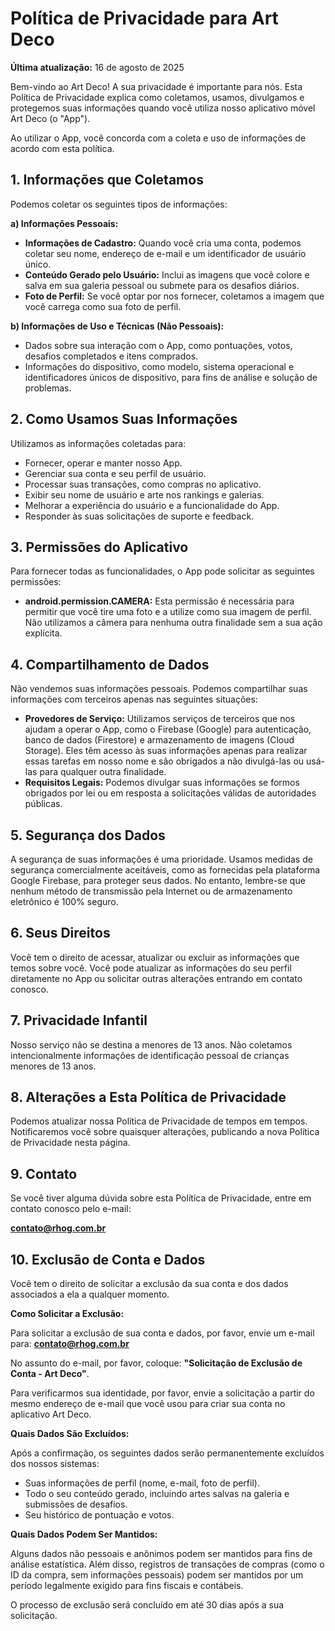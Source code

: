 # Política de Privacidade para Art Deco

**Última atualização:** 16 de agosto de 2025

Bem-vindo ao Art Deco! A sua privacidade é importante para nós. Esta Política de Privacidade explica como coletamos, usamos, divulgamos e protegemos suas informações quando você utiliza nosso aplicativo móvel Art Deco (o "App").

Ao utilizar o App, você concorda com a coleta e uso de informações de acordo com esta política.

## 1. Informações que Coletamos

Podemos coletar os seguintes tipos de informações:

**a) Informações Pessoais:**
*   **Informações de Cadastro:** Quando você cria uma conta, podemos coletar seu nome, endereço de e-mail e um identificador de usuário único.
*   **Conteúdo Gerado pelo Usuário:** Inclui as imagens que você colore e salva em sua galeria pessoal ou submete para os desafios diários.
*   **Foto de Perfil:** Se você optar por nos fornecer, coletamos a imagem que você carrega como sua foto de perfil.

**b) Informações de Uso e Técnicas (Não Pessoais):**
*   Dados sobre sua interação com o App, como pontuações, votos, desafios completados e itens comprados.
*   Informações do dispositivo, como modelo, sistema operacional e identificadores únicos de dispositivo, para fins de análise e solução de problemas.

## 2. Como Usamos Suas Informações

Utilizamos as informações coletadas para:
*   Fornecer, operar e manter nosso App.
*   Gerenciar sua conta e seu perfil de usuário.
*   Processar suas transações, como compras no aplicativo.
*   Exibir seu nome de usuário e arte nos rankings e galerias.
*   Melhorar a experiência do usuário e a funcionalidade do App.
*   Responder às suas solicitações de suporte e feedback.

## 3. Permissões do Aplicativo

Para fornecer todas as funcionalidades, o App pode solicitar as seguintes permissões:

*   **android.permission.CAMERA:** Esta permissão é necessária para permitir que você tire uma foto e a utilize como sua imagem de perfil. Não utilizamos a câmera para nenhuma outra finalidade sem a sua ação explícita.

## 4. Compartilhamento de Dados

Não vendemos suas informações pessoais. Podemos compartilhar suas informações com terceiros apenas nas seguintes situações:

*   **Provedores de Serviço:** Utilizamos serviços de terceiros que nos ajudam a operar o App, como o Firebase (Google) para autenticação, banco de dados (Firestore) e armazenamento de imagens (Cloud Storage). Eles têm acesso às suas informações apenas para realizar essas tarefas em nosso nome e são obrigados a não divulgá-las ou usá-las para qualquer outra finalidade.
*   **Requisitos Legais:** Podemos divulgar suas informações se formos obrigados por lei ou em resposta a solicitações válidas de autoridades públicas.

## 5. Segurança dos Dados

A segurança de suas informações é uma prioridade. Usamos medidas de segurança comercialmente aceitáveis, como as fornecidas pela plataforma Google Firebase, para proteger seus dados. No entanto, lembre-se que nenhum método de transmissão pela Internet ou de armazenamento eletrônico é 100% seguro.

## 6. Seus Direitos

Você tem o direito de acessar, atualizar ou excluir as informações que temos sobre você. Você pode atualizar as informações do seu perfil diretamente no App ou solicitar outras alterações entrando em contato conosco.

## 7. Privacidade Infantil

Nosso serviço não se destina a menores de 13 anos. Não coletamos intencionalmente informações de identificação pessoal de crianças menores de 13 anos.

## 8. Alterações a Esta Política de Privacidade

Podemos atualizar nossa Política de Privacidade de tempos em tempos. Notificaremos você sobre quaisquer alterações, publicando a nova Política de Privacidade nesta página.

## 9. Contato

Se você tiver alguma dúvida sobre esta Política de Privacidade, entre em contato conosco pelo e-mail:

**contato@rhog.com.br**

## 10. Exclusão de Conta e Dados

Você tem o direito de solicitar a exclusão da sua conta e dos dados associados a ela a qualquer momento.

**Como Solicitar a Exclusão:**

Para solicitar a exclusão de sua conta e dados, por favor, envie um e-mail para:
**contato@rhog.com.br**

No assunto do e-mail, por favor, coloque: **"Solicitação de Exclusão de Conta - Art Deco"**.

Para verificarmos sua identidade, por favor, envie a solicitação a partir do mesmo endereço de e-mail que você usou para criar sua conta no aplicativo Art Deco.

**Quais Dados São Excluídos:**

Após a confirmação, os seguintes dados serão permanentemente excluídos dos nossos sistemas:
*   Suas informações de perfil (nome, e-mail, foto de perfil).
*   Todo o seu conteúdo gerado, incluindo artes salvas na galeria e submissões de desafios.
*   Seu histórico de pontuação e votos.

**Quais Dados Podem Ser Mantidos:**

Alguns dados não pessoais e anônimos podem ser mantidos para fins de análise estatística. Além disso, registros de transações de compras (como o ID da compra, sem informações pessoais) podem ser mantidos por um período legalmente exigido para fins fiscais e contábeis.

O processo de exclusão será concluído em até 30 dias após a sua solicitação.
